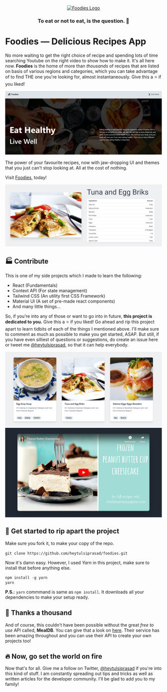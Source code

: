 <br />

<p align="center">
  <a href="https://foodies-sandy.now.sh/">
    <img src="https://www.freelogodesign.org/file/app/client/thumb/9fcf8e87-e4e3-4d1f-943c-247543adc183_200x200.png?1595280889786" alt="Foodies Logo">
  </a>

  <h3 align="center">To eat or not to eat, is the question. 🍕</h3>

# Foodies — Delicious Recipes App

No more waiting to get the right choice of recipe and spending lots of time searching Youtube on the right video to show how to make it.
It's all here now.
**Foodies** is the home of more than _thousands_ of recipes that are listed on basis of various regions and categories, which
you can take advantage of to find THE one you're looking for, almost instantaneously. Give this a ⭐ if you liked!

[![Cover Page of Foodies](/src/assets/foodies4.png "Cover Page")](https://foodies-sandy.now.sh/)

The power of your favourite recipes, now with jaw-dropping UI and themes that you just can't stop looking at. All at the cost of nothing.

Visit [Foodies](https://foodies-sandy.now.sh/), today!

[![Recipe List of Ingredients](/src/assets/foodies3.png "Recipe List of Ingredients")](https://foodies-sandy.now.sh/)

## 🏭 Contribute

This is one of my side projects which I made to learn the following:

-   React (Fundamentals)
-   Context API (For state management)
-   Tailwind CSS (An utility first CSS Framework)
-   Material UI (A set of pre-made react components)
-   And many little things...

So, if you're into any of those or want to go into in future, **this project is dedicated to you.** Give this a ⭐ if you liked!
Go ahead and rip this project apart to learn tidbits of each of the things I mentioned above. I'll make sure to comment as much as possible
to make you get started, ASAP. But still, if you have even silliest of questions or suggestions, do create an issue here or tweet me [@heytulsiprasad](https://twitter.com/heytulsiprasad), so that it can help everybody.

[![Grid showing search results](/src/assets/foodies2.png "Grid showing search results")](https://foodies-sandy.now.sh/)
[![Embeded video from Youtube](/src/assets/foodies1.png "Embeded video from Youtube")](https://foodies-sandy.now.sh/)

## 🎉 Get started to rip apart the project

Make sure you fork it, to make your copy of the repo.

`git clone https://github.com/heytulsiprasad/foodies.git`

Now it's damn easy. However, I used _Yarn_ in this project, make sure to install that before anything else.

```
npm install -g yarn
yarn
```

**P.S.**: `yarn` commmand is same as `npm install`. It downloads all your dependencies to make your setup ready.

## 🌈 Thanks a thousand

And of course, this couldn't have been possible without the great _free to use_ API called, **MealDB**. You can give that a look on [here](https://www.themealdb.com/api.php).
Their service has been amazing throughout and you can use their API to create your own projects too!

## 🔥 Now, go set the world on fire

Now that's for all. Give me a follow on Twitter, [@heytulsiprasad](https://twitter.com/heytulsiprasad) if you're into this kind of stuff.
I am constantly spreading out tips and tricks as well as written articles for the developer community. I'll be glad to add you to my family!
